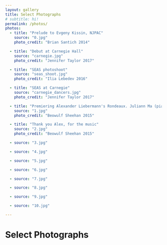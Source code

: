 ```yaml
---
layout: gallery
title: Select Photographs
# subtitle: hi!
permalink: /photos/
photos:
  - title: "Prelude to Evgeny Kissin, NJPAC"
    source: "0.jpg"
    photo_credit: "Brian Santich 2014"

  - title: "Debut at Carnegie Hall"
    source: "carnegie.jpg"
    photo_credit: "Jennifer Taylor 2017"

  - title: "SEAS photoshoot"
    source: "seas_shoot.jpg"
    photo_credit: "Ilia Lebedev 2016"

  - title: "SEAS at Carnegie"
    source: "carnegie_dancers.jpg"
    photo_credit: "Jennifer Taylor 2017"

  - title: "Premiering Alexander Liebermann's Rondeaux. Juliann Ma (piano) & Onadek Winan (soprano)"
    source: "1.jpg"
    photo_credit: "Beowulf Sheehan 2015"

  - title: "Thank you Alex, for the music"
    source: "2.jpg"
    photo_credit: "Beowulf Sheehan 2015"

  - source: "3.jpg"

  - source: "4.jpg"

  - source: "5.jpg"

  - source: "6.jpg"

  - source: "7.jpg"

  - source: "8.jpg"

  - source: "9.jpg"

  - source: "10.jpg"

---
```


# Select Photographs
<!-- Any text here will go before the photo gallery -->

<!-- The gallery will be generated from the data above -->
